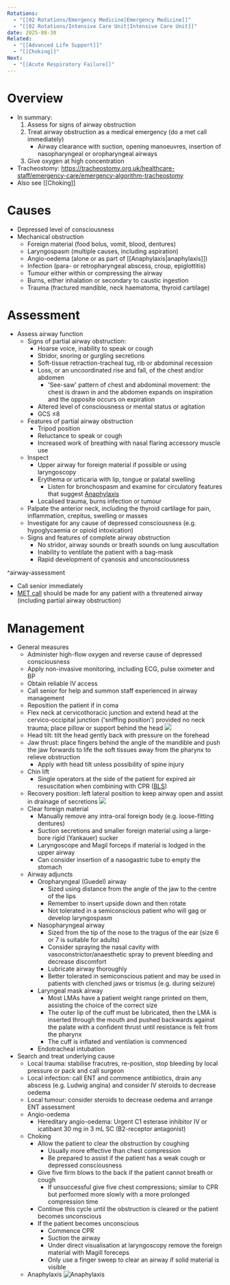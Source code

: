 ```yaml
---
Rotations:
  - "[[02 Rotations/Emergency Medicine|Emergency Medicine]]"
  - "[[02 Rotations/Intensive Care Unit|Intensive Care Unit]]"
date: 2025-08-30
Related:
  - "[[Advanced Life Support]]"
  - "[[Choking]]"
Next:
  - "[[Acute Respiratory Failure]]"
---
```

# Overview
- In summary:
	1. Assess for signs of airway obstruction
	2. Treat airway obstruction as a medical emergency (do a met call immediately)
		- Airway clearance with suction, opening manoeuvres, insertion of nasopharyngeal or oropharyngeal airways
	3. Give oxygen at high concentration
- Tracheostomy: https://tracheostomy.org.uk/healthcare-staff/emergency-care/emergency-algorithm-tracheostomy
- Also see [[Choking]]
# Causes
- Depressed level of consciousness
- Mechanical obstruction
	- Foreign material (food bolus, vomit, blood, dentures)
	- Laryngospasm (multiple causes, including aspiration)
	- Angio-oedema (alone or as part of [[Anaphylaxis|anaphylaxis]])
	- Infection (para- or retropharyngeal abscess, croup, epiglottitis)
	- Tumour either within or compressing the airway
	- Burns, either inhalation or secondary to caustic ingestion
	- Trauma (fractured mandible, neck haematoma, thyroid cartilage)
# Assessment
- Assess airway function
	- Signs of partial airway obstruction:
		- Hoarse voice, inability to speak or cough 
		- Stridor, snoring or gurgling secretions 
		- Soft-tissue retraction-tracheal tug, rib or abdominal recession
		- Loss, or an uncoordinated rise and fall, of the chest and/or abdomen 
			- 'See-saw' pattern of chest and abdominal movement: the chest is drawn in and the abdomen expands on inspiration and the opposite occurs on expiration
		- Altered level of consciousness or mental status or agitation 
		- GCS ≤8
	- Features of partial airway obstruction
		- Tripod position
		- Reluctance to speak or cough
		- Increased work of breathing with nasal flaring accessory muscle use
	- Inspect
		- Upper airway for foreign material if possible or using laryngoscopy
		- Erythema or urticaria with lip, tongue or palatal swelling
			- Listen for bronchospasm and examine for circulatory features that suggest [Anaphylaxis](01%20Disciplines/Immunology/Emergencies/Anaphylaxis.md)
		- Localised trauma, burns infection or tumour
	- Palpate the anterior neck, including the thyroid cartilage for pain, inflammation, crepitus, swelling or masses
	- Investigate for any cause of depressed consciousness (e.g. hypoglycaemia or opioid intoxication)
	- Signs and features of complete airway obstruction
		- No stridor, airway sounds or breath sounds on lung auscultation
		- Inability to ventilate the patient with a bag-mask
		- Rapid development of cyanosis and unconsciousness

^airway-assessment

- Call senior immediately
- [MET call](00%20Reference/Clinical/MET%20Activation%20Criteria.md) should be made for any patient with a threatened airway (including partial airway obstruction)
# Management
- General measures
	- Administer high-flow oxygen and reverse cause of depressed consciousness
	- Apply non-invasive monitoring, including ECG, pulse oximeter and BP
	- Obtain reliable IV access
	- Call senior for help and summon staff experienced in airway management
	- Reposition the patient if in coma
	- Flex neck at cervicothoracic junction and extend head at the cervico-occipital junction ('sniffing position') provided no neck trauma; place pillow or support behind the head
		![](Attachments/Pasted%20image%2020241214153953.png)
	- Head tilt: tilt the head gently back with pressure on the forehead
	- Jaw thrust: place fingers behind the angle of the mandible and push the jaw forwards to life the soft tissues away from the pharynx to relieve obstruction
		-  Apply with head tilt unless possibility of spine injury
	- Chin lift
		- Single operators at the side of the patient for expired air resuscitation when combining with CPR ([BLS](01%20Disciplines/Clinical/Emergencies/Basic%20Life%20Support.md))
	- Recovery position: left lateral position to keep airway open and assist in drainage of secretions
		![](Attachments/Pasted%20image%2020241214154402.png)
	- Clear foreign material
		- Manually remove any intra-oral foreign body (e.g. loose-fitting dentures)
		- Suction secretions and smaller foreign material using a large-bore rigid (Yankauer) sucker
		- Laryngoscope and Magil forceps if material is lodged in the upper airway
		- Can consider insertion of a nasogastric tube to empty the stomach
	- Airway adjuncts
		- Oropharyngeal (Guedel) airway
			- Sized using distance from the angle of the jaw to the centre of the lips
			- Remember to insert upside down and then rotate
			- Not tolerated in a semiconscious patient who will gag or develop laryngospasm
		- Nasopharyngeal airway
			- Sized from the tip of the nose to the tragus of the ear (size 6 or 7 is suitable for adults)
			- Consider spraying the nasal cavity with vasoconstrictor/anaesthetic spray to prevent bleeding and decrease discomfort
			- Lubricate airway thoroughly
			- Better tolerated in semiconscious patient and may be used in patients with clenched jaws or trismus (e.g. during seizure)
		- Laryngeal mask airway
			- Most LMAs have a patient weight range printed on them, assisting the choice of the correct size
			- The outer lip of the cuff must be lubricated, then the LMA is inserted through the mouth and pushed backwards against the palate with a confident thrust until resistance is felt from the pharynx
			- The cuff is inflated and ventilation is commenced
		- Endotracheal intubation
- Search and treat underlying cause
	- Local trauma: stabilise fracutres, re-position, stop bleeding by local pressure or pack and call surgeon
	- Local infection: call ENT and commence antibiotics, drain any abscess (e.g. Ludwig angina) and consider IV steroids to decrease oedema
	- Local tumour: consider steroids to decrease oedema and arrange ENT assessment
	- Angio-oedema
		- Hereditary angio-oedema: Urgent C1 esterase inhibitor IV or icatibant 30 mg in 3 mL SC (B2-receptor antagonist)
	 - Choking
		 - Allow the patient to clear the obstruction by coughing
			 - Usually more effective than chest compression
			 - Be prepared to assist if the patient has a weak cough or depressed consciousness
		 - Give five firm blows to the back if the patient cannot breath or cough
			 - If unsuccessful give five chest compressions; similar to CPR but performed more slowly with a more prolonged compression time
		 - Continue this cycle until the obstruction is cleared or the patient becomes unconscious
		 - If the patient becomes unconscious
			 - Commence CPR
			 - Suction the airway
			 - Under direct visualisation at laryngoscopy remove the foreign material with Magill foreceps
			 - Only use a finger sweep to clear an airway if solid material is visible
	 - Anaphylaxis ![Anaphylaxis](01%20Disciplines/Immunology/Emergencies/Anaphylaxis.md#^anaphylaxis-management)